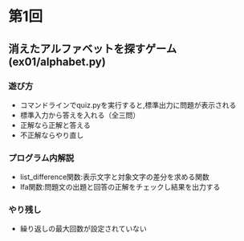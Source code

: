 # 第1回
## 消えたアルファベットを探すゲーム(ex01/alphabet.py)
### 遊び方
* コマンドラインでquiz.pyを実行すると,標準出力に問題が表示される
* 標準入力から答えを入れる（全三問）
* 正解なら正解と答える
* 不正解ならやり直し
### プログラム内解説
* list_difference関数:表示文字と対象文字の差分を求める関数
* lfa関数:問題文の出題と回答の正解をチェックし結果を出力する
### やり残し
* 繰り返しの最大回数が設定されていない
